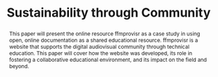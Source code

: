 ---
abstract: This paper will present the online resource ffmprovisr as a case study in
  using open, online documentation as a shared educational resource. ffmprovisr is
  a website that supports the digital audiovisual community through technical education.
  This paper will cover how the website was developed, its role in fostering a collaborative
  educational environment, and its impact on the field and beyond.
creators:
- Blewer, Ashley
- WeaverWeaver, Andrew
date: null
document_url: https://services.phaidra.univie.ac.at/api/object/o:1080494/download
grand_parent: iPRES
institutions: []
keywords: []
landing_page_url: https://phaidra.univie.ac.at/o:1080494
language: eng
layout: publication
license: CC BY 4.0 International
notes_url: null
parent: iPRES 2019
presentation_url: null
publication_type: paper
size: 192812
source_name: iPRES
title: 'Sustainability through Community '
year: 2019
---